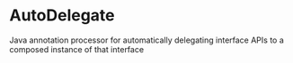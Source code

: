 # AutoDelegate
Java annotation processor for automatically delegating interface APIs to a composed instance of that interface
